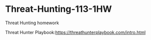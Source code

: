 # Threat-Hunting-113-1HW
Threat Hunting homework

Threat Hunter Playbook:https://threathunterplaybook.com/intro.html
